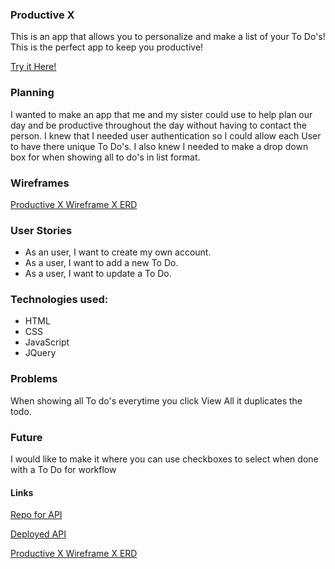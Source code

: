 ### Productive X 
This is an app that allows you to personalize and make a list of your To Do's! This is the perfect app to keep you productive!

[Try it Here!](https://bahmbies.github.io/ProductiveX-client/)

### Planning
I wanted to make an app that me and my sister could use to help plan our day and be productive throughout the day without having to contact the person. I knew that I needed user authentication so I could allow each User to have there unique To Do's. I also knew I needed to make a drop down box for when showing all to do's in list format. 

### Wireframes

[Productive X Wireframe X ERD](https://imgur.com/a/nqRPESK)

### User Stories
* As an user, I want to create my own account.
* As a user, I want to add a new To Do.
* As a user, I want to update a To Do.


### Technologies used:
* HTML
* CSS 
* JavaScript
* JQuery

### Problems
When showing all To do's everytime you click View All it duplicates the todo. 

### Future
I would like to make it where you can use checkboxes to select when done with a To Do for workflow 

#### Links

[Repo for API](https://github.com/Bahmbies/productive)

[Deployed API](https://productivex.herokuapp.com/)

[Productive X Wireframe X ERD](https://imgur.com/a/nqRPESK)
